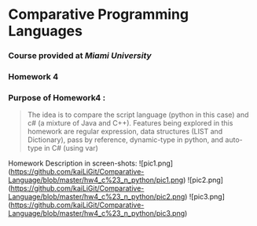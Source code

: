 # Comparative Programming Languages 
### Course provided at *Miami University*
### Homework 4
### Purpose of Homework4 : 
> The idea is to compare the script language (python in this case) and c# (a mixture of Java and C++). 
> Features being explored in this homework are regular expression, data structures (LIST and Dictionary), pass by reference, 
> dynamic-type in python, and auto-type in C# (using var) 

Homework Description in screen-shots:
![pic1.png] 
(https://github.com/kaiLiGit/Comparative-Language/blob/master/hw4_c%23_n_python/pic1.png)
![pic2.png]
(https://github.com/kaiLiGit/Comparative-Language/blob/master/hw4_c%23_n_python/pic2.png)
![pic3.png]
(https://github.com/kaiLiGit/Comparative-Language/blob/master/hw4_c%23_n_python/pic3.png)
